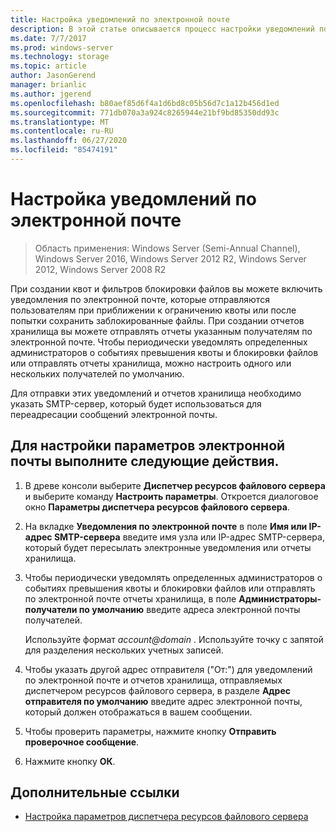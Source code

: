 ```yaml
---
title: Настройка уведомлений по электронной почте
description: В этой статье описывается процесс настройки уведомлений по электронной почте
ms.date: 7/7/2017
ms.prod: windows-server
ms.technology: storage
ms.topic: article
author: JasonGerend
manager: brianlic
ms.author: jgerend
ms.openlocfilehash: b80aef85d6f4a1d6bd8c05b56d7c1a12b456d1ed
ms.sourcegitcommit: 771db070a3a924c8265944e21bf9bd85350dd93c
ms.translationtype: MT
ms.contentlocale: ru-RU
ms.lasthandoff: 06/27/2020
ms.locfileid: "85474191"
---
```

# <a name="configure-e-mail-notifications"></a>Настройка уведомлений по электронной почте

> Область применения: Windows Server (Semi-Annual Channel), Windows Server 2016, Windows Server 2012 R2, Windows Server 2012, Windows Server 2008 R2

При создании квот и фильтров блокировки файлов вы можете включить уведомления по электронной почте, которые отправляются пользователям при приближении к ограничению квоты или после попытки сохранить заблокированные файлы. При создании отчетов хранилища вы можете отправлять отчеты указанным получателям по электронной почте. Чтобы периодически уведомлять определенных администраторов о событиях превышения квоты и блокировки файлов или отправлять отчеты хранилища, можно настроить одного или нескольких получателей по умолчанию.

Для отправки этих уведомлений и отчетов хранилища необходимо указать SMTP-сервер, который будет использоваться для переадресации сообщений электронной почты.

## <a name="to-configure-e-mail-options"></a>Для настройки параметров электронной почты выполните следующие действия.

1. В древе консоли выберите **Диспетчер ресурсов файлового сервера** и выберите команду **Настроить параметры**. Откроется диалоговое окно **Параметры диспетчера ресурсов файлового сервера**.

2. На вкладке **Уведомления по электронной почте** в поле **Имя или IP-адрес SMTP-сервера** введите имя узла или IP-адрес SMTP-сервера, который будет пересылать электронные уведомления или отчеты хранилища.

3. Чтобы периодически уведомлять определенных администраторов о событиях превышения квоты и блокировки файлов или отправлять по электронной почте отчеты хранилища, в поле **Администраторы-получатели по умолчанию** введите адреса электронной почты получателей.

   Используйте формат <em>account@domain</em> . Используйте точку с запятой для разделения нескольких учетных записей.

4. Чтобы указать другой адрес отправителя ("От:") для уведомлений по электронной почте и отчетов хранилища, отправляемых диспетчером ресурсов файлового сервера, в разделе **Адрес отправителя по умолчанию** введите адрес электронной почты, который должен отображаться в вашем сообщении.

5. Чтобы проверить параметры, нажмите кнопку **Отправить проверочное сообщение**.

6. Нажмите кнопку **ОК**.


## <a name="additional-references"></a>Дополнительные ссылки

-   [Настройка параметров диспетчера ресурсов файлового сервера](setting-file-server-resource-manager-options.md)